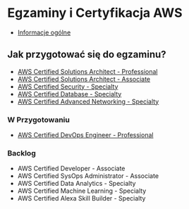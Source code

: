 # Egzaminy i Certyfikacja AWS

- [Informacje ogólne](./informacje-ogolne.md)

## Jak przygotować się do egzaminu?

- [AWS Certified Solutions Architect - Professional](./materials/AWS_Certified_Solutions_Architect_Professional/README.md)
- [AWS Certified Solutions Architect - Associate](./materials/AWS_Certified_Solutions_Architect_Associate/README.md)
- [AWS Certified Security - Specialty](./materials/AWS_Certified_Security_Speciality/README.md)
- [AWS Certified Database - Specialty](./materials/AWS_Certified_Database_Specialty/README.md)
- [AWS Certified Advanced Networking - Specialty](./materials/AWS_Certified_Advanced_Networking_Specialty/README.md)

### W Przygotowaniu

- [AWS Certified DevOps Engineer - Professional](./materials/AWS_Certified_DevOps_Engineer/aws_devops.md)

### Backlog

- AWS Certified Developer - Associate
- AWS Certified SysOps Administrator - Associate
- AWS Certified Data Analytics - Specialty
- AWS Certified Machine Learning - Specialty
- AWS Certified Alexa Skill Builder - Specialty
